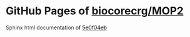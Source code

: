 GitHub Pages of [biocorecrg/MOP2](https://github.com/biocorecrg/MOP2.git)
===
Sphinx html documentation of [5e0f04eb](https://github.com/biocorecrg/MOP2/tree/5e0f04eb2945d2ca05a340719ef2441c0f9af0bb)
